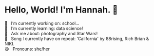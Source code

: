 # Hello, World! I'm Hannah. 👋
 
🔭 &nbsp;&nbsp;I’m currently working on: school...  
🌱 &nbsp;&nbsp;I’m currently learning: data science!  
🌠 &nbsp;&nbsp;Ask me about: photography and Star Wars!  
🎸 &nbsp;&nbsp;Song I currently have on repeat: 'California' by 88rising, Rich Brian & NIKI.    
😄 &nbsp;&nbsp;Pronouns: she/her   


